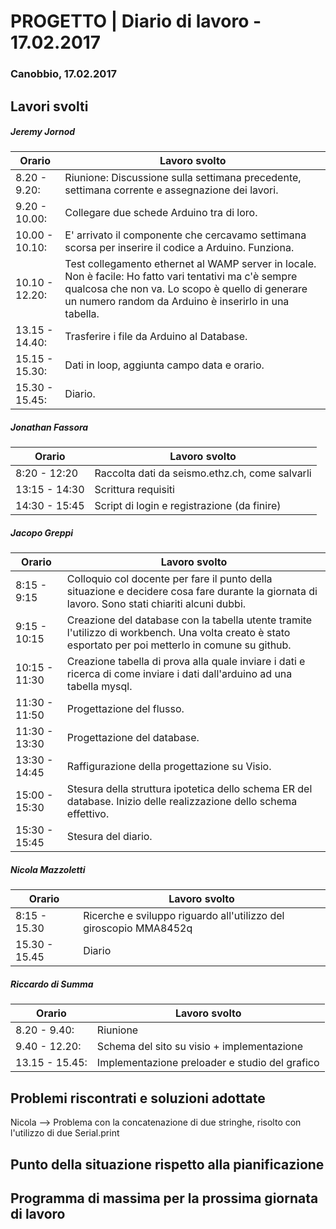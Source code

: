 

# PROGETTO | Diario di lavoro - 17.02.2017

### Canobbio, 17.02.2017

## Lavori svolti
##### Jeremy Jornod

|Orario        |Lavoro svolto                 |
|--------------|------------------------------|
|8.20 - 9.20: |Riunione: Discussione sulla settimana precedente, settimana corrente e assegnazione dei lavori.|
|9.20 - 10.00: |Collegare due schede Arduino tra di loro.|
|10.00 - 10.10: |E' arrivato il componente che cercavamo settimana scorsa per inserire il codice a Arduino. Funziona.|
|10.10 - 12.20: |Test collegamento ethernet al WAMP server in locale. Non è facile: Ho fatto vari tentativi ma c'è sempre qualcosa che non va. Lo scopo è quello di generare un numero random da Arduino è inserirlo in una tabella.|
|13.15 - 14.40: |Trasferire i file da Arduino al Database.|
|15.15 - 15.30: |Dati in loop, aggiunta campo data e orario.|
|15.30 - 15.45: |Diario.|
##### Jonathan Fassora
|Orario        |Lavoro svolto                 |
|--------------|------------------------------|
|8:20 - 12:20   |Raccolta dati da seismo.ethz.ch, come salvarli |
|13:15 - 14:30 | Scrittura requisiti |
|14:30 - 15:45 |Script di login e registrazione (da finire) |

##### Jacopo Greppi
|Orario        |Lavoro svolto                                     				  					  										                          |
|--------------|------------------------------------------------------------------------------------------------------------------------------------------------------|
|8:15 - 9:15   |Colloquio col docente per fare il punto della situazione e decidere cosa fare durante la giornata di lavoro. Sono stati chiariti alcuni dubbi.        |
|9:15 - 10:15  |Creazione del database con la tabella utente tramite l'utilizzo di workbench. Una volta creato è stato esportato per poi metterlo in comune su github.|
|10:15 - 11:30 |Creazione tabella di prova alla quale inviare i dati e ricerca di come inviare i dati dall'arduino ad una tabella mysql.                              |
|11:30 - 11:50 |Progettazione del flusso.                                                                                                                             |
|11:30 - 13:30 |Progettazione del database.                                                                                                                           |
|13:30 - 14:45 |Raffigurazione della progettazione su Visio.																										  |
|15:00 - 15:30 |Stesura della struttura ipotetica dello schema ER del database. Inizio delle realizzazione dello schema effettivo.                                    |
|15:30 - 15:45 |Stesura del diario.                                                                                                                                   |

##### Nicola Mazzoletti
|Orario        |Lavoro svolto                 |
|--------------|------------------------------|
|8:15 - 15.30 | Ricerche e sviluppo riguardo all'utilizzo del giroscopio MMA8452q
|15.30 - 15.45| Diario       

##### Riccardo di Summa
|Orario        |Lavoro svolto                 |
|--------------|------------------------------|
|8.20 - 9.40:|Riunione|
|9.40 - 12.20:|Schema del sito su visio + implementazione|
|13.15 - 15.45:|Implementazione preloader e studio del grafico|


##  Problemi riscontrati e soluzioni adottate
Nicola --> Problema con la concatenazione di due stringhe, risolto con l'utilizzo di due Serial.print


##  Punto della situazione rispetto alla pianificazione


## Programma di massima per la prossima giornata di lavoro

